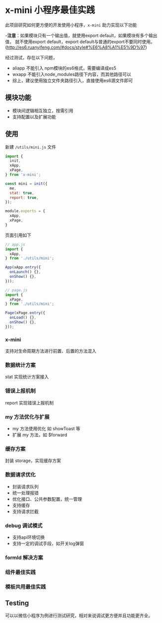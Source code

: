 # x-mini 小程序最佳实践

此项目研究如何更方便的开发使用小程序，`x-mini` 助力实现以下功能

-**注意**：如果模块只有一个输出值，就使用export default，如果模块有多个输出值，
就不使用export default，export default与普通的export不要同时使用。(http://es6.ruanyifeng.com/#docs/style#%E6%A8%A1%E5%9D%97)

经过测试，存在以下问题，

- aliapp 不能引入 npm模块的es6格式，需要编译成es5
- wxapp 不能引入node_modules路径下内容，而其他路径可以
- 综上，建议使用独立文件夹路径引入，直接使用es6源文件即可

## 模块功能

- 模块间逻辑相互独立，按需引用
- 支持配置以及扩展功能

## 使用

新建 `/utils/mini.js` 文件

```js
import {
  init,
  xApp,
  xPage,
} from 'x-mini';

const mini = init({
  me,
  stat: true,
  report: true,
});

module.exports = {
  xApp,
  xPage,
}
```

页面引用如下

```js
// app.js
import {
  xApp,
} from './utils/mini';

App(xApp.entry({
  onLaunch() {},
  onShow() {},
}));
```

```js
// page.js
import {
  xPage,
} from './utils/mini';

Page(xPage.entry({
  onLoad() {},
  onShow() {},
}));
```

### x-mini

支持对生命周期方法进行前置、后置的方法混入

### 数据统计方案

stat 实现统计方案接入

### 错误上报机制

report 实现错误上报机制

### my 方法优化与扩展

- my 方法使用优化 如 showToast 等
- 扩展 my 方法，如 $forward

### 缓存方案

封装 storage，实现缓存方案

### 数据请求优化

- 封装请求队列
- 统一处理报错
- 优化接口、公共参数配置，统一管理
- 支持缓存
- 支持请求拦截

### debug 调试模式

- 支持api环境切换
- 支持一定的调试手段，如开关log弹窗

### formId 解决方案

### 组件最佳实践

### 模板共用最佳实践

## Testing

可以以微信小程序为例进行测试研究，相对来说调试更方便并且功能更齐全。
